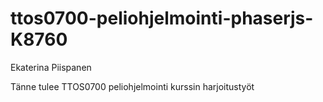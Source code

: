 # ttos0700-peliohjelmointi-phaserjs-K8760

Ekaterina Piispanen

Tänne tulee TTOS0700 peliohjelmointi kurssin harjoitustyöt

